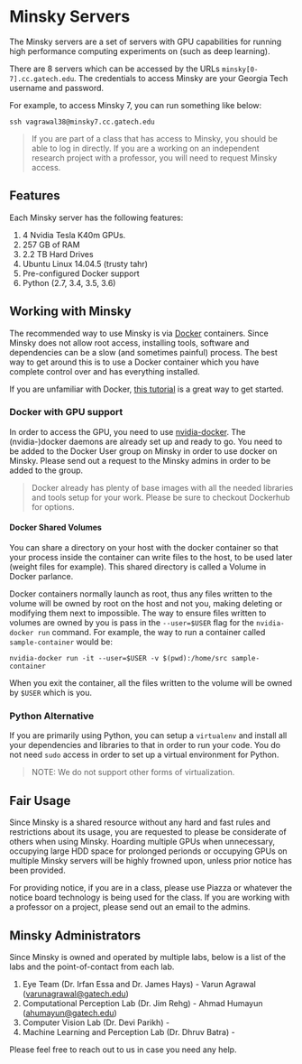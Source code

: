 # Minsky Servers

The Minsky servers are a set of servers with GPU capabilities for running high performance computing experiments on (such as deep learning).

There are 8 servers which can be accessed by the URLs `minsky[0-7].cc.gatech.edu`. The credentials to access Minsky are your Georgia Tech username and password.

For example, to access Minsky 7, you can run something like below:

```shell
ssh vagrawal38@minsky7.cc.gatech.edu
```

>If you are part of a class that has access to Minsky, you should be able to log in directly. If you are a working on an independent research project with a professor, you will need to request Minsky access.

## Features

Each Minsky server has the following features:

1. 4 Nvidia Tesla K40m GPUs.
2. 257 GB of RAM
3. 2.2 TB Hard Drives
4. Ubuntu Linux 14.04.5 (trusty tahr)
5. Pre-configured Docker support
6. Python (2.7, 3.4, 3.5, 3.6)

## Working with Minsky

The recommended way to use Minsky is via [Docker](https://www.docker.com) containers. Since Minsky does not allow root access, installing tools, software and dependencies can be a slow (and sometimes painful) process. The best way to get around this is to use a Docker container which you have complete control over and has everything installed.

If you are unfamiliar with Docker, [this tutorial](http://training.play-with-docker.com/dev-landing/) is a great way to get started.

### Docker with GPU support

In order to access the GPU, you need to use [nvidia-docker](https://github.com/NVIDIA/nvidia-docker). The (nvidia-)docker daemons are already set up and ready to go. You need to be added to the Docker User group on Minsky in order to use docker on Minsky. Please send out a request to the Minsky admins in order to be added to the group.

> Docker already has plenty of base images with all the needed libraries and tools setup for your work. Please be sure to checkout Dockerhub for options.

#### Docker Shared Volumes
You can share a directory on your host with the docker container so that your process inside the container can write files to the host, to be used later (weight files for example). This shared directory is called a Volume in Docker parlance. 

Docker containers normally launch as root, thus any files written to the volume will be owned by root on the host and not you, making deleting or modifying them next to impossible. The way to ensure files written to volumes are owned by you is pass in the `--user=$USER` flag for the `nvidia-docker run` command. For example, the way to run a container called `sample-container` would be:

```shell
nvidia-docker run -it --user=$USER -v $(pwd):/home/src sample-container
```

When you exit the container, all the files written to the volume will be owned by `$USER` which is you.


### Python Alternative

If you are primarily using Python, you can setup a `virtualenv` and install all your dependencies and libraries to that in order to run your code. You do not need `sudo` access in order to set up a virtual environment for Python.

> NOTE: We do not support other forms of virtualization.

## Fair Usage

Since Minsky is a shared resource without any hard and fast rules and restrictions about its usage, you are requested to please be considerate of others when using Minsky. Hoarding multiple GPUs when unnecessary, occupying large HDD space for prolonged perionds or occupying GPUs on multiple Minsky servers will be highly frowned upon, unless prior notice has been provided.

For providing notice, if you are in a class, please use Piazza or whatever the notice board technology is being used for the class. If you are working with a professor on a project, please send out an email to the admins.


## Minsky Administrators

Since Minsky is owned and operated by multiple labs, below is a list of the labs and the point-of-contact from each lab. 

1. Eye Team (Dr. Irfan Essa and Dr. James Hays) - Varun Agrawal (varunagrawal@gatech.edu)
2. Computational Perception Lab (Dr. Jim Rehg) - Ahmad Humayun (ahumayun@gatech.edu)
3. Computer Vision Lab (Dr. Devi Parikh) - 
4. Machine Learning and Perception Lab (Dr. Dhruv Batra) - 

Please feel free to reach out to us in case you need any help.
